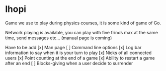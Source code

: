 # lhopi
Game we use to play during physics courses, it is some kind of game of Go.

Network playing is available, you can play with five frinds max at the same time, send messages etc... (manual page is coming)


Have to be add
[x] Man page
[ ] Command line options
[x] Log bar information to say when it is your turn to play
[x] Nicks of all connected users
[x] Point counting at the end of a game
[x] Ability to restart a game after an end
[ ] Blocks-giving when a user decide to surrender
